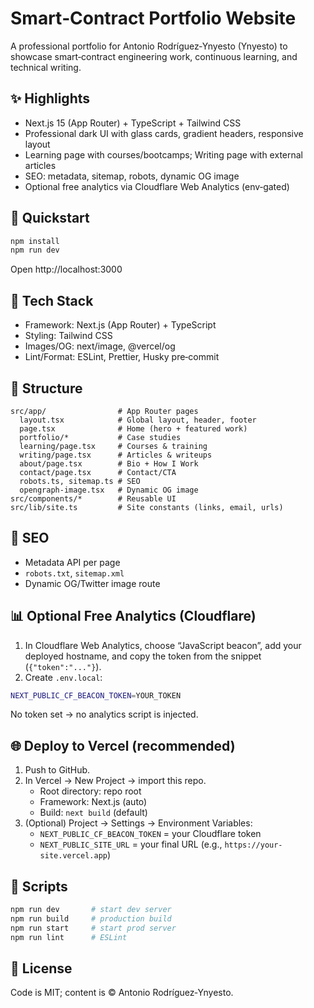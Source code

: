 # Smart‑Contract Portfolio Website

A professional portfolio for Antonio Rodríguez‑Ynyesto (Ynyesto) to showcase smart‑contract engineering work, continuous learning, and technical writing.

## ✨ Highlights
- Next.js 15 (App Router) + TypeScript + Tailwind CSS
- Professional dark UI with glass cards, gradient headers, responsive layout
- Learning page with courses/bootcamps; Writing page with external articles
- SEO: metadata, sitemap, robots, dynamic OG image
- Optional free analytics via Cloudflare Web Analytics (env‑gated)

## 🚀 Quickstart

```bash
npm install
npm run dev
```

Open http://localhost:3000

## 🧱 Tech Stack
- Framework: Next.js (App Router) + TypeScript
- Styling: Tailwind CSS
- Images/OG: next/image, @vercel/og
- Lint/Format: ESLint, Prettier, Husky pre‑commit

## 📁 Structure

```
src/app/                # App Router pages
  layout.tsx            # Global layout, header, footer
  page.tsx              # Home (hero + featured work)
  portfolio/*           # Case studies
  learning/page.tsx     # Courses & training
  writing/page.tsx      # Articles & writeups
  about/page.tsx        # Bio + How I Work
  contact/page.tsx      # Contact/CTA
  robots.ts, sitemap.ts # SEO
  opengraph-image.tsx   # Dynamic OG image
src/components/*        # Reusable UI
src/lib/site.ts         # Site constants (links, email, urls)
```

## 🔎 SEO
- Metadata API per page
- `robots.txt`, `sitemap.xml`
- Dynamic OG/Twitter image route

## 📊 Optional Free Analytics (Cloudflare)

1) In Cloudflare Web Analytics, choose “JavaScript beacon”, add your deployed hostname, and copy the token from the snippet (`{"token":"..."}`).
2) Create `.env.local`:

```bash
NEXT_PUBLIC_CF_BEACON_TOKEN=YOUR_TOKEN
```

No token set → no analytics script is injected.

## 🌐 Deploy to Vercel (recommended)

1) Push to GitHub.
2) In Vercel → New Project → import this repo.
   - Root directory: repo root
   - Framework: Next.js (auto)
   - Build: `next build` (default)
3) (Optional) Project → Settings → Environment Variables:
   - `NEXT_PUBLIC_CF_BEACON_TOKEN` = your Cloudflare token
   - `NEXT_PUBLIC_SITE_URL` = your final URL (e.g., `https://your-site.vercel.app`)

## 🧪 Scripts

```bash
npm run dev       # start dev server
npm run build     # production build
npm run start     # start prod server
npm run lint      # ESLint
```

## 📝 License
Code is MIT; content is © Antonio Rodríguez‑Ynyesto.
